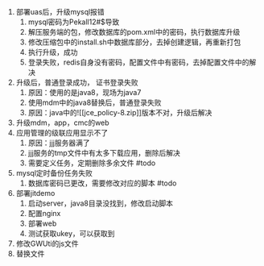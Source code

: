 1. 部署uas后，升级mysql报错
	1. mysql密码为Pekall12#$导致
	2. 解压服务端的包，修改数据库的pom.xml中的密码，执行数据库升级
	3. 修改压缩包中的install.sh中数据库部分，去掉创建逻辑，再重新打包
	4. 执行升级，成功
	5. 登录失败，redis自身没有密码，配置文件中有密码，去掉配置文件中的解决
2. 升级后，普通登录成功， 证书登录失败
	1. 原因：使用的是java8，现场为java7
	2. 使用mdm中的java8替换后，普通登录失败
	3. 原因：java中的![[jce_policy-8.zip]]版本不对，升级后解决
3. 升级mdm，app，cmc的web
4. 应用管理的级联应用显示不了
	1. 原因：jjj服务器满了
	2. jjj服务的tmp文件中有太多下载应用，删除后解决
	3. 需要定义任务，定期删除多余文件 #todo
5. mysql定时备份任务失败
	1. 数据库密码已更改，需要修改对应的脚本 #todo 
6. 部署jitdemo
	1. 启动server，java8目录没找到，修改启动脚本 
	2. 配置nginx
	3. 部署web
	4. 测试获取ukey，可以获取到
7. 修改GWUti的js文件
8. 替换文件






